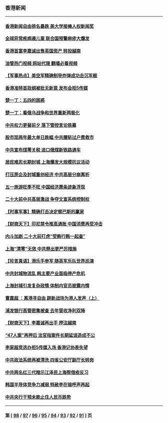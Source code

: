 ### 香港新闻
---
#### [香港新闻自由排名暴跌 美大学接棒人权新闻奖](../../pages/ncid1349362/n13725749.md?05040045) 
#### [全球异常疾病袭儿童 联合国预警麻疹大爆发](../../pages/ncid1349362/n13726348.md?05040045) 
#### [香港首富李嘉诚出售英国资产 转投越南](../../pages/ncid1349362/n13726332.md?05040045) 
#### [油管热门视频 网站代理 翻墙必看视频](http://209.222.30.114:81/youtube.html?05040045)
#### [【军事热点】美空军精确制导炸弹成功击沉军舰](../../pages/ncid1349362/n13726081.md?05040045) 
#### [香港准特首政纲被批无新意 发布会拒5传媒](../../pages/ncid1349362/n13726002.md?05040045) 
#### [楚一丁：五四的困惑](../../pages/ncid1349362/n13725250.md?05040045) 
#### [楚一丁：看俄乌战争和世界重新两极化](../../pages/ncid1349362/n13725129.md?05040045) 
#### [中共权力更替前夕 落下管控言论铁幕](../../pages/ncid1349362/n13724847.md?05040045) 
#### [股市现两年最大单日跌幅 中共腰斩过户费救市](../../pages/ncid1349362/n13724837.md?05040045) 
#### [中共宣布煤零关税 进口俄煤新铁路通车](../../pages/ncid1349362/n13724873.md?05040045) 
#### [居民难忍长期封城 上海爆发大规模抗议活动](../../pages/ncid1349362/n13724894.md?05040045) 
#### [打压房企及封城重创经济 中共高层分崩离析](../../pages/ncid1349362/n13724872.md?05040045) 
#### [五一旅游旺季不旺 中国经济萧条迹象浮现](../../pages/ncid1349362/n13724856.md?05040045) 
#### [二十大前中共高层激战 争夺文宣系统控制权](../../pages/ncid1349362/n13724822.md?05040045) 
#### [【时事军事】精确打击决定顿巴斯的赢家](../../pages/ncid1349362/n13724200.md?05040045) 
#### [【财商天下】印尼禁令推高通胀 中国消费再受冲击](../../pages/ncid1349362/n13724191.md?05040045) 
#### [内斗加剧 二十大前打虎“受贿行贿一起查”](../../pages/ncid1349362/n13724111.md?05040045) 
#### [上海“清零”无效 中共祭出更严厉措施](../../pages/ncid1349362/n13724093.md?05040045) 
#### [【珍言真语】港乐手参军 随英军乐队世界巡演](../../pages/ncid1349362/n13723928.md?05040045) 
#### [中共封城物流乱 韩主要产业面临停产危机](../../pages/ncid1349362/n13723890.md?05040045) 
#### [上海封城引发复杂政情 体制内官员披露内情](../../pages/ncid1349362/n13723861.md?05040045) 
#### [曹嘉超 ：离港寻自由 辟新战场为港人发声（上）](../../pages/ncid1349362/n13723728.md?05040045) 
#### [浦发银行高管密集被查 去年营收净利双降](../../pages/ncid1349362/n13723731.md?05040045) 
#### [【财商天下】李嘉诚再出手 押注越南](../../pages/ncid1349362/n13723603.md?05040045) 
#### [“47人案”再押后 法官指案件长期延误造成不公](../../pages/ncid1349362/n13723595.md?05040045) 
#### [李家超竞选办拒5传媒入场 香港记协表失望](../../pages/ncid1349362/n13723574.md?05040045) 
#### [中共政法系统再被清洗 四省公安厅副厅长转岗](../../pages/ncid1349362/n13723525.md?05040045) 
#### [中共两名红三代暗示江泽民上海帮借疫反习](../../pages/ncid1349362/n13723408.md?05040045) 
#### [韩国半导体竞争力减弱 特赦李在镕呼声再起](../../pages/ncid1349362/n13723528.md?05040045) 
#### [中共央行干预未能止住人民币跌势](../../pages/ncid1349362/n13723109.md?05040045) 

---
#### 第 [ [98](./98.md?05040045) / [97](./97.md?05040045) / [96](./96.md?05040045) / [95](./95.md?05040045) / [94](./94.md?05040045) / [93](./93.md?05040045) / [92](./92.md?05040045) / [91](./91.md?05040045) ] 页
